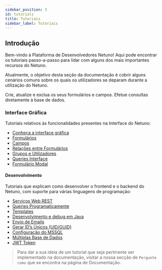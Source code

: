 ```yaml
---
sidebar_position: 3
id: tutorials
title: Tutoriais
sidebar_label: Tutoriais
---
```


## Introdução

Bem-vindo à Plataforma de Desenvolvedores Netuno! Aqui pode encontrar os tutoriais passo-a-passo para lidar com alguns dos mais importantes recursos do Netuno.

Atualmente, o objetivo desta seção da documentação é cobrir alguns cenários comuns sobre os quais os utilizadores se deparam durante a utilização do Netuno.

Crie, atualize e exclua os seus formulários e campos. Efetue consultas diretamente à base de dados.


### Interface Gráfica

Tutoriais relativos às funcionalidades presentes na Interface do Netuno:

* [Conheça a interface gráfica](../academy/ui/graphical-interface.md)
* [Formulários](../academy/ui/forms.md)
* [Campos](../academy/ui/fields.md)
* [Relações entre Formulários](../academy/ui/relationships-between-forms.md)
* [Grupos e Utilizadores](../academy/ui/user-groups.md)
* [Queries Interface](../academy/ui/queries-interface.md)
* [Formulário Modal](../academy/ui/modal-form.md)

#### Desenvolvimento

Tutoriais que explicam como desenvolver o frontend e o backend do Netuno, com suporte para várias linguagens de programação:

* [Serviços Web REST](../academy/server/services/rest.md)
* [Queries Programaticamente](../academy/server/services/db-query)
* [Templates](../academy/server/templates.md)
* [Desenvolvimento e debug em Java](../academy/server/development-debug-java.md)
* [Envio de Emails](../academy/server/services/sending-emails.md)
* [Gerar ID’s Únicos (UID/GUID)](../academy/server/services/generate-uid-guid.md)
* [Configuração do MSSQL](../academy/server/database/mssql.md)
* [Múltiplas Base de Dados](../academy/server/database/multiple-databases.md)
* [JWT Token](../academy/server/services/jwt.md)

> Para dar a sua ideia de um tutorial que seja pertinente ser implementado na documentação, visitar a nossa secção de ``Pergunte como`` que se encontra na página de Documentação.
